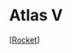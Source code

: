 # Atlas V

[[Rocket]]

[//begin]: # "Autogenerated link references for markdown compatibility"
[Rocket]: rocket "Rocket"
[//end]: # "Autogenerated link references"